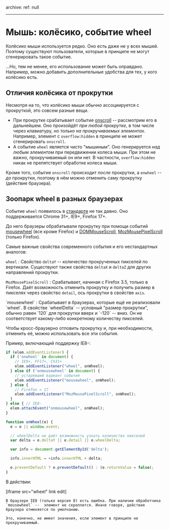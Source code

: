 archive:
  ref: null

---

# Мышь: колёсико, событие wheel

Колёсико мыши используется редко. Оно есть даже не у всех мышей. Поэтому существуют пользователи, которые в принципе не могут сгенерировать такое событие.

...Но, тем не менее, его использование может быть оправдано. Например, можно добавить дополнительные удобства для тех, у кого колёсико есть.

## Отличия колёсика от прокрутки

Несмотря на то, что колёсико мыши обычно ассоциируется с прокруткой, это совсем разные вещи.

- При прокрутке срабатывает событие [onscroll](/onscroll) -- рассмотрим его в дальнейшем. Оно произойдёт *при любой прокрутке*, в том числе через клавиатуру, но *только на прокручиваемых элементах*. Например, элемент с `overflow:hidden` в принципе не может сгенерировать `onscroll`.
- А событие `wheel` является чисто "мышиным". Оно генерируется *над любым элементом* при передвижении колеса мыши. При этом не важно, прокручиваемый он или нет. В частности, `overflow:hidden` никак не препятствует обработке колеса мыши.

Кроме того, событие `onscroll` происходит *после* прокрутки, а `onwheel` -- *до* прокрутки, поэтому в нём можно отменить саму прокрутку (действие браузера).

## Зоопарк wheel в разных браузерах

Событие `wheel` появилось в [стандарте](https://www.w3.org/TR/DOM-Level-3-Events/#event-type-wheel) не так давно. Оно поддерживается Chrome 31+, IE9+, Firefox 17+.

До него браузеры обрабатывали прокрутку при помощи событий [mousewheel](http://msdn.microsoft.com/en-us/library/ie/ms536951.aspx) (все кроме Firefox) и [DOMMouseScroll](https://developer.mozilla.org/en-US/docs/DOM/DOM_event_reference/DOMMouseScroll), [MozMousePixelScroll](https://developer.mozilla.org/en-US/docs/DOM/DOM_event_reference/MozMousePixelScroll) (только Firefox).

Самые важные свойства современного события и его нестандартных аналогов:

`wheel`
: Свойство `deltaY` -- количество прокрученных пикселей по вертикали. Существуют также свойства `deltaX` и `deltaZ` для других направлений прокрутки.

`MozMousePixelScroll`
: Срабатывает, начиная с Firefox 3.5, только в Firefox. Даёт возможность отменить прокрутку и получить размер в пикселях через свойство `detail`, ось прокрутки в свойстве `axis`.

<dt>`mousewheel`</dd>
: Срабатывает в браузерах, которые ещё не реализовали `wheel`. В свойстве `wheelDelta` -- условный "размер прокрутки", обычно равен `120` для прокрутки вверх и `-120` -- вниз. Он не соответствует какому-либо конкретному количеству пикселей.

Чтобы кросс-браузерно отловить прокрутку и, при необходимости, отменить её, можно использовать все эти события.

Пример, включающий поддержку IE8-:

```js
if (elem.addEventListener) {
  if ('onwheel' in document) {
    // IE9+, FF17+, Ch31+
    elem.addEventListener("wheel", onWheel);
  } else if ('onmousewheel' in document) {
    // устаревший вариант события
    elem.addEventListener("mousewheel", onWheel);
  } else {
    // Firefox < 17
    elem.addEventListener("MozMousePixelScroll", onWheel);
  }
} else { // IE8-
  elem.attachEvent("onmousewheel", onWheel);
}

function onWheel(e) {
  e = e || window.event;

  // wheelDelta не даёт возможность узнать количество пикселей
  var delta = e.deltaY || e.detail || e.wheelDelta;

  var info = document.getElementById('delta');

  info.innerHTML = +info.innerHTML + delta;

  e.preventDefault ? e.preventDefault() : (e.returnValue = false);
}
```

В действии:

[iframe src="wheel" link edit]

```warn header="Ошибка в IE8"
В браузере IE8 (только версия 8) есть ошибка. При наличии обработчика `mousewheel` --  элемент не скроллится. Иначе говоря, действие браузера отменяется по умолчанию.

Это, конечно, не имеет значения, если элемент в принципе не прокручиваемый.
```

